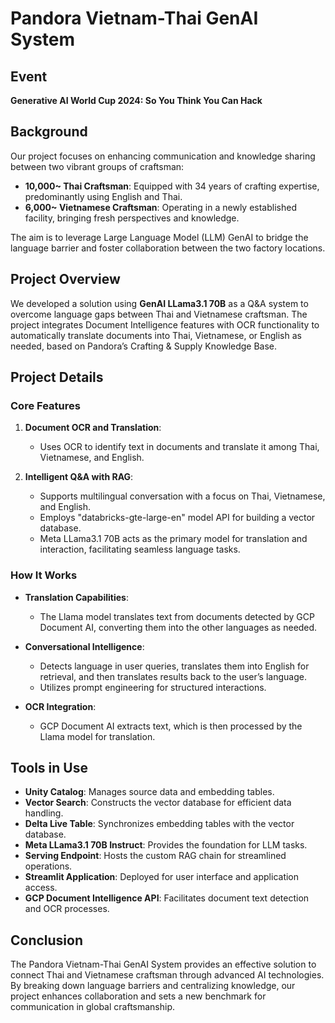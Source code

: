# Pandora Vietnam-Thai GenAI System

## Event
**Generative AI World Cup 2024: So You Think You Can Hack**

## Background
Our project focuses on enhancing communication and knowledge sharing between two vibrant groups of craftsman:

- **10,000~ Thai Craftsman**: Equipped with 34 years of crafting expertise, predominantly using English and Thai.
- **6,000~ Vietnamese Craftsman**: Operating in a newly established facility, bringing fresh perspectives and knowledge.

The aim is to leverage Large Language Model (LLM) GenAI to bridge the language barrier and foster collaboration between the two factory locations.

## Project Overview
We developed a solution using **GenAI LLama3.1 70B** as a Q&A system to overcome language gaps between Thai and Vietnamese craftsman. The project integrates Document Intelligence features with OCR functionality to automatically translate documents into Thai, Vietnamese, or English as needed, based on Pandora’s Crafting & Supply Knowledge Base.

## Project Details

### Core Features
1. **Document OCR and Translation**: 
   - Uses OCR to identify text in documents and translate it among Thai, Vietnamese, and English.
   
2. **Intelligent Q&A with RAG**:
   - Supports multilingual conversation with a focus on Thai, Vietnamese, and English.
   - Employs "databricks-gte-large-en" model API for building a vector database.
   - Meta LLama3.1 70B acts as the primary model for translation and interaction, facilitating seamless language tasks.

### How It Works
- **Translation Capabilities**: 
  - The Llama model translates text from documents detected by GCP Document AI, converting them into the other languages as needed.
  
- **Conversational Intelligence**:
  - Detects language in user queries, translates them into English for retrieval, and then translates results back to the user’s language.
  - Utilizes prompt engineering for structured interactions.

- **OCR Integration**:
  - GCP Document AI extracts text, which is then processed by the Llama model for translation.

## Tools in Use
- **Unity Catalog**: Manages source data and embedding tables.
- **Vector Search**: Constructs the vector database for efficient data handling.
- **Delta Live Table**: Synchronizes embedding tables with the vector database.
- **Meta LLama3.1 70B Instruct**: Provides the foundation for LLM tasks.
- **Serving Endpoint**: Hosts the custom RAG chain for streamlined operations.
- **Streamlit Application**: Deployed for user interface and application access.
- **GCP Document Intelligence API**: Facilitates document text detection and OCR processes.

## Conclusion
The Pandora Vietnam-Thai GenAI System provides an effective solution to connect Thai and Vietnamese craftsman through advanced AI technologies. By breaking down language barriers and centralizing knowledge, our project enhances collaboration and sets a new benchmark for communication in global craftsmanship.
